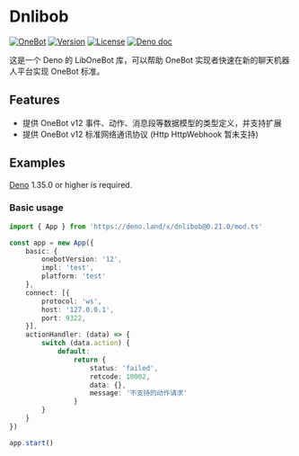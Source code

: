 # Dnlibob

[![OneBot](https://img.shields.io/badge/OneBot-12-black)](https://12.onebot.dev/)
[![Version](https://img.shields.io/github/v/tag/botuniverse/dnlibob.svg)](https://github.com/botuniverse/dnlibob/releases)
[![License](https://img.shields.io/github/license/botuniverse/dnlibob)](https://github.com/botuniverse/dnlibob/blob/main/LICENSE)
[![Deno doc](https://doc.deno.land/badge.svg)](https://doc.deno.land/https://deno.land/x/dnlibob/mod.ts)

这是一个 Deno 的 LibOneBot 库，可以帮助 OneBot 实现者快速在新的聊天机器人平台实现 OneBot 标准。

## Features

- 提供 OneBot v12 事件、动作、消息段等数据模型的类型定义，并支持扩展
- 提供 OneBot v12 标准网络通讯协议 (Http HttpWebhook 暂未支持)

## Examples

[Deno](https://github.com/denoland/deno) 1.35.0 or higher is required.

### Basic usage

```ts
import { App } from 'https://deno.land/x/dnlibob@0.21.0/mod.ts'

const app = new App({
    basic: {
        onebotVersion: '12',
        impl: 'test',
        platform: 'test'
    },
    connect: [{
        protocol: 'ws',
        host: '127.0.0.1',
        port: 9322,
    }],
    actionHandler: (data) => {
        switch (data.action) {
            default:
                return {
                    status: 'failed',
                    retcode: 10002,
                    data: {},
                    message: '不支持的动作请求'
                }
        }
    }
})

app.start()
```
